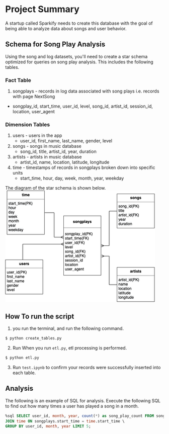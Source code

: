 # Project Summary
A startup called Sparkify needs to create this database with the goal of being able to analyze data about songs and user behavior.

## Schema for Song Play Analysis
Using the song and log datasets, you'll need to create a star schema optimized for queries on song play analysis. This includes the following tables.

### Fact Table
1. songplays - records in log data associated with song plays i.e. records with page NextSong
* songplay_id, start_time, user_id, level, song_id, artist_id, session_id, location, user_agent

### Dimension Tables
1. users - users in the app
    * user_id, first_name, last_name, gender, level
2. songs - songs in music database
    * song_id, title, artist_id, year, duration
3. artists - artists in music database
    * artist_id, name, location, latitude, longitude
4. time - timestamps of records in songplays broken down into specific units
    * start_time, hour, day, week, month, year, weekday

The diagram of the star schema is shown below.
![star_shema](star_shema.png)

## How To run the script

1. you run the terminal, and run the following command.

```python
$ python create_tables.py
```

2. Run When you run `etl.py`, etl processing is performed.

```python
$ python etl.py
```

3. Run `test.ipynb` to confirm your records were successfully inserted into each table.

## Analysis
The following is an example of SQL for analysis.
Execute the following SQL to find out how many times a user has played a song in a month.

```sql
%sql SELECT user_id, month, year, count(*) as song_play_count FROM songplays \
JOIN time ON songplays.start_time = time.start_time \
GROUP BY user_id, month, year LIMIT 5;
```
